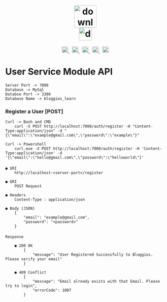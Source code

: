 <h1 align="center"><a href="https://www.github.com/beingrohit25/Bloggios-Learning-Platform-Backend"><img alt="downloads" src="https://img.shields.io/badge/-BLOGGIOS_LEARN-0088CC" height=70 target="_blank" /></a></br>
<a href="https://www.github.com/beingrohit25/Bloggios-Learning-Platform-Backend">
    <img alt="downloads" src="https://img.shields.io/badge/-v1.0-lightblue" height=40 target="_blank" />
  </a>
</h1>
<p align="center">
<a href="https://www.npmjs.com/package/readme-md-generator">
    <img alt="downloads" src="https://img.shields.io/static/v1?label=JAVA&message=v17&color=brightgreen&style=plastic&logo=openjdk" height=20 target="_blank" />
  </a>
  <span>&nbsp</span>
  <a href="https://www.npmjs.com/package/readme-md-generator">
    <img alt="downloads" src="https://img.shields.io/static/v1?label=SpringBoot&message=v3.1.0&color=brightgreen&style=plastic&logo=spring" height=20 target="_blank" />
  </a>
  <span>&nbsp</span>
  <a href="https://www.npmjs.com/package/readme-md-generator">
    <img alt="downloads" src="https://img.shields.io/static/v1?label=MySql&message=v8.0 CE&color=brightgreen&style=plastic&logo=mysql&logoColor=white" height=20 target="_blank" />
  </a>
  <span>&nbsp</span>
  <a href="https://www.npmjs.com/package/readme-md-generator">
    <img alt="downloads" src="https://img.shields.io/static/v1?label=MongoDB&message=v6.0.5&color=brightgreen&style=plastic&logo=mongodb" height=20 target="_blank" />
  </a>
   <span>&nbsp</span>
  <a href="https://www.npmjs.com/package/readme-md-generator">
    <img alt="downloads" src="https://img.shields.io/static/v1?label=Apache Maven&message=v3.8.7&color=brightgreen&style=plastic&logo=apachemaven" height=20 target="_blank" />
  </a>
</p>

# User Service Module API

    Server Port -> 7000
    Database -> MySql
    Databse Port -> 3306
    Database Name -> bloggios_learn

### Register a User [POST]

    Curl -> Bash and CMD
        curl -X POST http://localhost:7000/auth/register -H "Content-Type:application/json" -d "{\"email\":\"example@gmail.com\",\"password\":\"example\"}"

    Curl -> Powershell
        curl.exe -X POST http://localhost:7000/auth/register -H 'Content-Type:application/json' -d '{\"email\":\"hello@gmail.com\",\"password\":\"helloworld\"}'
####

    ● URI
        http://localhost:<server-port>/register

    ● URI
        POST Request
    
    ● Headers
        Content-Type : application/json

    ● Body (JSON)
        {
            "email": "example@gmail.com",
            "password": "<password>"
        }
####

    Response

        ● 200 OK
            {
                "message": "User Registered Successfully to Bloggios. Please verify your email"
            }

        ● 409 Conflict
            {
                "message": "Email already exists with that Email. Please try to login",
                "errorCode": 1007
            }

